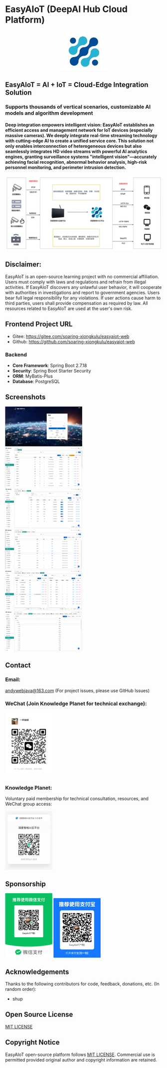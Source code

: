 # EasyAIoT (DeepAI Hub Cloud Platform)

<div align="center">
    <img src=".image/logo.png" width="30%" height="30%" alt="EasyAIoT">
</div>

## EasyAIoT = AI + IoT = Cloud-Edge Integration Solution
### Supports thousands of vertical scenarios, customizable AI models and algorithm development
#### Deep integration empowers intelligent vision: EasyAIoT establishes an efficient access and management network for IoT devices (especially massive cameras). We deeply integrate real-time streaming technology with cutting-edge AI to create a unified service core. This solution not only enables interconnection of heterogeneous devices but also seamlessly integrates HD video streams with powerful AI analytics engines, granting surveillance systems "intelligent vision"—accurately achieving facial recognition, abnormal behavior analysis, high-risk personnel monitoring, and perimeter intrusion detection.

![EasyAIoT Platform Architecture.jpg](.image/EasyAIoT平台架构.jpg)

## Disclaimer:

EasyAIoT is an open-source learning project with no commercial affiliation. Users must comply with laws and regulations and refrain from illegal activities. If EasyAIoT discovers any unlawful user behavior, it will cooperate with authorities in investigations and report to government agencies. Users bear full legal responsibility for any violations. If user actions cause harm to third parties, users shall provide compensation as required by law. All resources related to EasyAIoT are used at the user's own risk.

## Frontend Project URL
- Gitee: https://gitee.com/soaring-xiongkulu/easyaiot-web
- Github: https://github.com/soaring-xiongkulu/easyaiot-web

### Backend
- **Core Framework**: Spring Boot 2.7.18
- **Security**: Spring Boot Starter Security
- **ORM**: MyBatis-Plus
- **Database**: PostgreSQL

## Screenshots
<div>
  <img src=".image/banner/banner1001.png" alt="Image1" width="49%" style="margin-right: 10px">
  <img src=".image/banner/banner1002.png" alt="Image2" width="49%">
</div>
<div>
  <img src=".image/banner/banner1003.png" alt="Image3" width="49%" style="margin-right: 10px">
  <img src=".image/banner/banner1004.png" alt="Image4" width="49%">
</div>
<div>
  <img src=".image/banner/banner1005.png" alt="Image5" width="49%" style="margin-right: 10px">
  <img src=".image/banner/banner1006.png" alt="Image6" width="49%">
</div>

## Contact
### Email:
andywebjava@163.com (For project issues, please use GitHub Issues)
### WeChat (Join Knowledge Planet for technical exchange):
<p><img src=".image/联系方式.jpg" alt="Contact QR" width="30%"></p>

### Knowledge Planet:
Voluntary paid membership for technical consultation, resources, and WeChat group access:
<p><img src=".image/知识星球.jpg" alt="Knowledge Planet" width="30%"></p>

## Sponsorship
<div>
    <img src=".image/微信支付.jpg" alt="WeChat Pay" width="30%">
    <img src=".image/支付宝支付.jpg" alt="Alipay" width="30%">
</div>

## Acknowledgements
Thanks to the following contributors for code, feedback, donations, etc. (In random order):
- shup

## Open Source License
[MIT LICENSE](LICENSE)

## Copyright Notice
EasyAIoT open-source platform follows [MIT LICENSE](LICENSE). Commercial use is permitted provided original author and copyright information are retained.